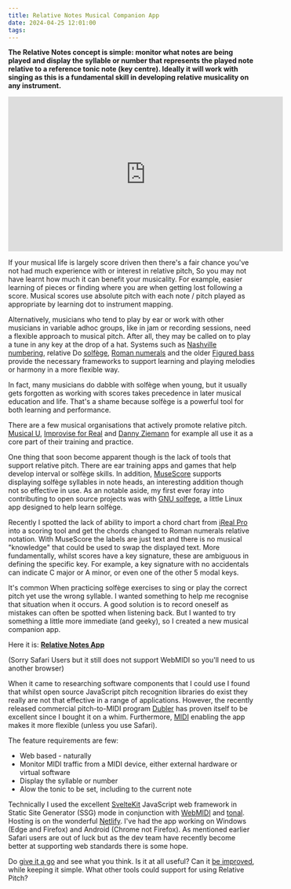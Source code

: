 ```yaml
---
title: Relative Notes Musical Companion App
date: 2024-04-25 12:01:00
tags:
---
```


**The Relative Notes concept is simple: monitor what notes are being played and display the syllable or number that represents the played note relative to a reference tonic note (key centre). Ideally it will work with singing as this is a fundamental skill in developing relative musicality on any instrument.**

<iframe width="560" height="315" src="https://www.youtube.com/embed/4kNCYW4tiGQ?si=zVuWIzZrZl2W5lUL" title="YouTube video player" frameborder="0" allow="accelerometer; autoplay; clipboard-write; encrypted-media; gyroscope; picture-in-picture; web-share" referrerpolicy="strict-origin-when-cross-origin" allowfullscreen></iframe>

If your musical life is largely score driven then there's a fair chance you've not had much experience with or interest in relative pitch, So you may not have learnt how much it can benefit your musicality. For example, easier learning of pieces or finding where you are when getting lost following a score. Musical scores use absolute pitch with each note / pitch played as appropriate by learning dot to instrument mapping.

Alternatively, musicians who tend to play by ear or work with other musicians in variable adhoc groups, like in jam or recording sessions, need a flexible approach to musical pitch. After all, they may be called on to play a tune in any key at the drop of a hat. Systems such as [Nashville numbering](https://en.wikipedia.org/wiki/Nashville_Number_System), relative Do [solfège](https://en.wikipedia.org/wiki/Solf%C3%A8ge), [Roman numerals](https://en.wikipedia.org/wiki/Roman_numeral_analysis) and the older [Figured bass](https://en.wikipedia.org/wiki/Figured_bass) provide the necessary frameworks to support learning and playing melodies or harmony in a more flexible way.

In fact, many musicians do dabble with solfège when young, but it usually gets forgotten as working with scores takes precedence in later musical education and life. That's a shame because solfège is a powerful tool for both learning and performance.

There are a few musical organisations that actively promote relative pitch. [Musical U](https://www.musical-u.com/), [Improvise for Real](https://improviseforreal.com/) and [Danny Ziemann](https://www.dannyziemann.com/) for example all use it as a core part of their training and practice.

One thing that soon become apparent though is the lack of tools that support relative pitch. There are ear training apps and games that help develop interval or solfège skills. In addition, [MuseScore](https://musescore.org/en/download) supports displaying solfège syllables in note heads, an interesting addition though not so effective in use. As an notable aside, my first ever foray into contributing to open source projects was with [GNU solfege](https://www.gnu.org/software/solfege/), a little Linux app designed to help learn solfège.

Recently I spotted the lack of ability to import a chord chart from [iReal Pro](https://www.irealpro.com/) into a scoring tool and get the chords changed to Roman numerals relative notation. With MuseScore the labels are just text and there is no musical "knowledge" that could be used to swap the displayed text. More fundamentally, whilst scores have a key signature, these are ambiguous in defining the specific key. For example, a key signature with no accidentals can indicate C major or A minor, or even one of the other 5 modal keys.

It's common When practicing solfège exercises to sing or play the correct pitch yet use the wrong syllable. I wanted something to help me recognise that situation when it occurs. A good solution is to record oneself as mistakes can often be spotted when listening back. But I wanted to try something a little more immediate (and geeky), so I created a new musical companion app.

Here it is: [**Relative Notes App**](https://relative.musicpracticetools.net/)

(Sorry Safari Users but it still does not support WebMIDI so you'll need to us another browser)

When it came to researching software components that I could use I found that whilst open source JavaScript pitch recognition libraries do exist they really are not that effective in a range of applications. However, the recently released commercial pitch-to-MIDI program [Dubler](https://vochlea.com/) has proven itself to be excellent since I bought it on a whim. Furthermore, [MIDI](https://en.wikipedia.org/wiki/MIDI) enabling the app makes it more flexible (unless you use Safari).

The feature requirements are few:

- Web based - naturally
- Monitor MIDI traffic from a MIDI device, either external hardware or virtual software
- Display the syllable or number
- Alow the tonic to be set, including to the current note

Technically I used the excellent [SvelteKit](https://kit.svelte.dev/) JavaScript web framework in Static Site Generator (SSG) mode in conjunction with [WebMIDI](https://webmidijs.org/) and [tonal](https://tonaljs.github.io/tonal/docs/). Hosting is on the wonderful [Netlify](https://www.netlify.com/). I've had the app working on Windows (Edge and Firefox) and Android (Chrome not Firefox). As mentioned earlier Safari users are out of luck but as the dev team have recently become better at supporting web standards there is some hope.

Do [give it a go](https://relative.musicpracticetools.net/) and see what you think. Is it at all useful? Can it [be improved](https://github.com/music-practice-tools/relative-notes/issues), while keeping it simple. What other tools could support for using Relative Pitch?
